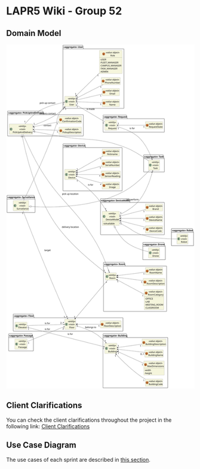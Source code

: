 # LAPR5 Wiki - Group 52

## Domain Model

![Domain Model](./dm/dm.svg)

## Client Clarifications

You can check the client clarifications throughout the project in the following link: [Client Clarifications](./client_clarifications/readme.md)

## Use Case Diagram

The use cases of each sprint are described in [this section](./ucd/readme.md).
